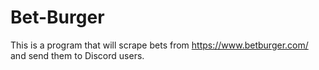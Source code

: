 # Bet-Burger
This is a program that will scrape bets from https://www.betburger.com/ and send them to Discord users.

